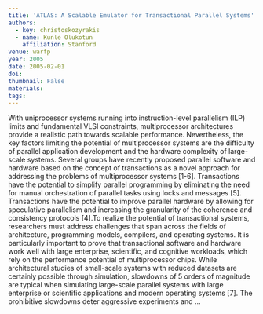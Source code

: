 ```yaml
---
title: 'ATLAS: A Scalable Emulator for Transactional Parallel Systems'
authors:
  - key: christoskozyrakis
  - name: Kunle Olukotun
    affiliation: Stanford
venue: warfp
year: 2005
date: 2005-02-01
doi: 
thumbnail: False
materials:
tags:
---
```

With uniprocessor systems running into instruction-level parallelism (ILP) limits and fundamental VLSI constraints, multiprocessor architectures provide a realistic path towards scalable performance. Nevertheless, the key factors limiting the potential of multiprocessor systems are the difficulty of parallel application development and the hardware complexity of large-scale systems. Several groups have recently proposed parallel software and hardware based on the concept of transactions as a novel approach for addressing the problems of multiprocessor systems [1-6]. Transactions have the potential to simplify parallel programming by eliminating the need for manual orchestration of parallel tasks using locks and messages [5]. Transactions have the potential to improve parallel hardware by allowing for speculative parallelism and increasing the granularity of the coherence and consistency protocols [4].To realize the potential of transactional systems, researchers must address challenges that span across the fields of architecture, programming models, compilers, and operating systems. It is particularly important to prove that transactional software and hardware work well with large enterprise, scientific, and cognitive workloads, which rely on the performance potential of multiprocessor chips. While architectural studies of small-scale systems with reduced datasets are certainly possible through simulation, slowdowns of 5 orders of magnitude are typical when simulating large-scale parallel systems with large enterprise or scientific applications and modern operating systems [7]. The prohibitive slowdowns deter aggressive experiments and …
